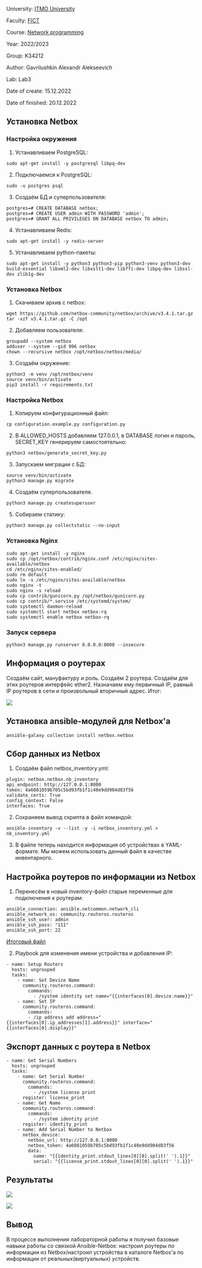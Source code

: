 University: [ITMO University](https://itmo.ru/ru/)

Faculty: [FICT](https://fict.itmo.ru)

Course: [Network programming](https://github.com/itmo-ict-faculty/network-programming)

Year: 2022/2023

Group: K34212

Author: Gavrilushkin Alexandr Alekseevich

Lab: Lab3

Date of create: 15.12.2022

Date of finished: 20.12.2022

## Установка Netbox

### Настройка окружения

1. Устанавливаем PostgreSQL:
```
sudo apt-get install -y postgresql libpq-dev
```
2. Подключаемся к PostgreSQL:
```
sudo -u postgres psql
```
3. Создаём БД и суперпользователя:
```
postgres=# CREATE DATABASE netbox;
postgres=# CREATE USER admin WITH PASSWORD 'admin';
postgres=# GRANT ALL PRIVILEGES ON DATABASE netbox TO admin;
```
4. Устанавливаем Redis:
```
sudo apt-get install -y redis-server
```
5. Устанавливаем python-пакеты:
```
sudo apt-get install -y python3 python3-pip python3-venv python3-dev build-essential libxml2-dev libxslt1-dev libffi-dev libpq-dev libssl-dev zlib1g-dev
```

### Установка Netbox

1. Скачиваем архив с netbox:
```
wget https://github.com/netbox-community/netbox/archive/v3.4.1.tar.gz
tar -xzf v3.4.1.tar.gz -C /opt
```
2. Добавляем пользователя:
```
groupadd --system netbox
adduser --system --gid 996 netbox
chown --recursive netbox /opt/netbox/netbox/media/
```
3. Создаём окружение:
```
python3 -m venv /opt/netbox/venv
source venv/bin/activate
pip3 install -r requirements.txt
```

### Настройка Netbox

1. Копируем конфигурационный файл:
```
cp configuration.example.py configuration.py
```
2. В ALLOWED_HOSTS добавляем 127.0.0.1, в DATABASE логин и пароль, SECRET_KEY генерируем самостоятельно:
```
python3 netbox/generate_secret_key.py
```
3. Запускаем миграции с БД:
```
source venv/bin/activate
python3 manage.py migrate
```
4. Создаём суперпользователя.
```
python3 manage.py createsuperuser
```
5. Собираем статику:
```
python3 manage.py collectstatic --no-input
```

### Установка Nginx

```
sudo apt-get install -y nginx
sudo cp /opt/netbox/contrib/nginx.conf /etc/nginx/sites-available/netbox
cd /etc/nginx/sites-enabled/
sudo rm default
sudo ln -s /etc/nginx/sites-available/netbox
sudo nginx -t
sudo nginx -s reload
sudo cp contrib/gunicorn.py /opt/netbox/gunicorn.py
sudo cp contrib/*.service /etc/systemd/system/
sudo systemctl daemon-reload
sudo systemctl start netbox netbox-rq
sudo systemctl enable netbox netbox-rq
```

### Запуск сервера

```
python3 manage.py runserver 0.0.0.0:8000 --insecure
```

## Информация о роутерах

Создаём сайт, мануфактуру и роль. Создаём 2 роутера. Создаём для этих роутеров интерфейс ether2. Назначаем ему первичный IP, равный IP роутеров в сети и произвольный вторичный адрес. Итог:

![](lab3_1.png)

## Установка ansible-модулей для Netbox'a

```
ansible-galaxy collection install netbox.netbox
```

## Сбор данных из Netbox

1. Создаём файл netbox_inventory.yml:
```
plugin: netbox.netbox.nb_inventory
api_endpoint: http://127.0.0.1:8000
token: 4a6081059b705c5bd93fb1f1c40e9dd904d83f56
validate_certs: True
config_context: False
interfaces: True
```
2. Сохраняем вывод скрипта в файл командой:
```
ansible-inventory -v --list -y -i netbox_inventory.yml > nb_inventory.yml
```
3. В файле теперь находится информация об устройствах в YAML-формате. Мы можем использовать данный файл в качестве инвентарного.

## Настройка роутеров по информации из Netbox

1. Перенесём в новый inventory-файл старые переменные для подключения к роутерам:
```
ansible_connection: ansible.netcommon.network_cli
ansible_network_os: community.routeros.routeros
ansible_ssh_user: admin
ansible_ssh_pass: "111"
ansible_ssh_port: 22
```
[Итоговый файл](nb_inventory.yml)

2. Playbook для изменения имени устройства и добавления IP:
```
- name: Setup Routers
  hosts: ungrouped
  tasks:
    - name: Set Device Name
      community.routeros.command:
        commands:
          - /system identity set name="{{interfaces[0].device.name}}"
    - name: Set IP
      community.routeros.command:
        commands:
        - /ip address add address="{{interfaces[0].ip_addresses[1].address}}" interface="{{interfaces[0].display}}"
```

## Экспорт данных с роутера в Netbox

```
- name: Get Serial Numbers
  hosts: ungrouped
  tasks:
    - name: Get Serial Number
      community.routeros.command:
        commands:
          - /system license print
      register: license_print
    - name: Get Name
      community.routeros.command:
        commands:
          - /system identity print
      register: identity_print
    - name: Add Serial Number to Netbox
      netbox_device:
        netbox_url: http://127.0.0.1:8000
        netbox_token: 4a6081059b705c5bd93fb1f1c40e9dd904d83f56
        data:
          name: "{{identity_print.stdout_lines[0][0].split(' ').1}}"
          serial: "{{license_print.stdout_lines[0][0].split(' ').1}}"
```

## Результаты

![](lab3_2.png)

![](lab3_3.png)

## Вывод
В процессе выполнения лабораторной работы я получил базовые навыки работы со связкой Ansible-Netbox: настроил роутеры по информации из Netbox/настроил устройства в каталоге Netbox'a по информации от реальных(виртуальных) устройств.
